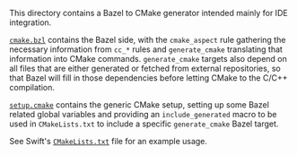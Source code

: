 This directory contains a Bazel to CMake generator intended mainly for IDE integration.

[`cmake.bzl`](./cmake.bzl) contains the Bazel side, with the `cmake_aspect` rule gathering the necessary information
from `cc_*` rules and `generate_cmake` translating that information into CMake commands. `generate_cmake` targets also
depend on all files that are either generated or fetched from external repositories, so that Bazel will fill in those
dependencies before letting CMake to the C/C++ compilation.

[`setup.cmake`](./setup.cmake) contains the generic CMake setup, setting up some Bazel related global variables and
providing an `include_generated` macro to be used in `CMakeLists.txt` to include a specific `generate_cmake` Bazel
target.

See Swift's [`CMakeLists.txt`](../../../swift/CMakeLists.txt) file for an example usage.
